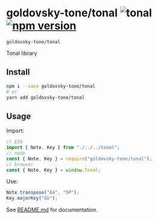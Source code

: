 # goldovsky-tone/tonal ![tonal](https://img.shields.io/badge/@tonaljs-modules-yellow.svg?style=flat-square) [![npm version](https://img.shields.io/npm/v/goldovsky-tone/tonal.svg?style=flat-square)](https://www.npmjs.com/package/goldovsky-tone/tonal)

`goldovsky-tone/tonal`

Tonal library

## Install

```bash
npm i --save goldovsky-tone/tonal
# or
yarn add goldovsky-tone/tonal
```

## Usage

Import:

```js
// ES6
import { Note, Key } from "./../../tonal";
// node
const { Note, Key } = require("goldovsky-tone/tonal");
// browser
const { Note, Key } = window.Tonal;
```

Use:

```js
Note.transpose("A4", "5P");
Key.majorKey("Gb");
```

See [README.md](/#documentation) for documentation.
